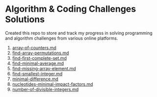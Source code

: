 # Algorithm & Coding Challenges Solutions

Created this repo to store and track my progress in solving programming and algorithm challenges from various online platforms.


<!-- MD LINKS START -->

1. [array-of-counters.md](array-of-counters.md)
2. [find-array-permutations.md](find-array-permutations.md)
3. [find-first-complete-set.md](find-first-complete-set.md)
4. [find-minimal-average.md](find-minimal-average.md)
5. [find-missing-array-element.md](find-missing-array-element.md)
6. [find-smallest-integer.md](find-smallest-integer.md)
7. [minimal-difference.md](minimal-difference.md)
8. [nucleotides-minimal-impact-factors.md](nucleotides-minimal-impact-factors.md)
9. [number-of-divisible-integers.md](number-of-divisible-integers.md)
<!-- MD LINKS END -->

